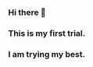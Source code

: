 ### Hi there 👋
### This is my first trial.

### I am trying my best.

<!--
**Muyang0929/muyang0929** is a ✨ _special_ ✨ repository because its `README.md` (this file) appears on your GitHub profile.

Here are some ideas to get you started:


